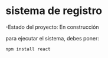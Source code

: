 <h1> sistema de registro</h1>

-Estado del proyecto: En construcción

para ejecutar el sistema, debes poner:

```npm install react```
